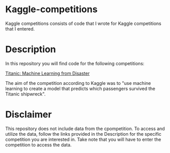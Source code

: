 # Kaggle-competitions
Kaggle competitions consists of code that I wrote for Kaggle competitions that I entered.

# Description
In this repository you will find code for the following competitions:

[Titanic: Machine Learning from Disaster](https://www.kaggle.com/c/titanic)

The aim of the competition according to Kaggle was to "use machine learning to create a model that predicts which passengers survived the Titanic shipwreck".

# Disclaimer
This repository does not include data from the cpompetition. To access and utilize the data, follow the links provided in the Description for the specific competition you are interested in. Take note that you will have to enter the competition to access the data. 
